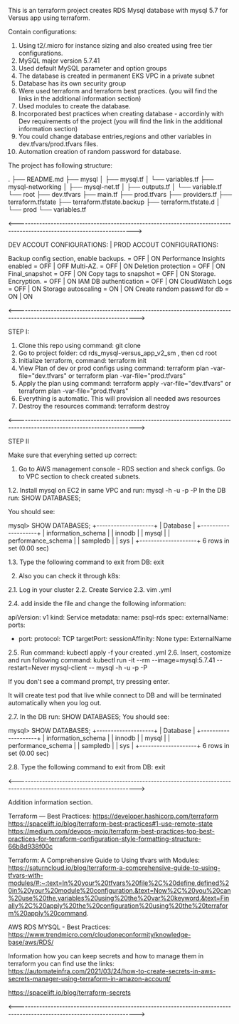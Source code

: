 This is an terraform project creates RDS Mysql database with mysql 5.7 for Versus app using terraform.

Contain configurations:
1. Using t2/.micro for instance sizing and also created using free tier configurations.
2. MySQL major version 5.7.41
3. Used default MySQL parameter and option groups
4. The database is created in permanent EKS VPC in a private subnet
5. Database has its own security group
6. Were used terraform and terraform best practices. (you will find the links in the additional information section)
7. Used modules to create the database.
8. Incorporated best practices when creating database - accordinly with Dev requirements of the project (you will find the link in the additional information section)
9. You could change database entries,regions and other variables in dev.tfvars/prod.tfvars files.
10. Automation creation of random password for database.

The project has following structure:
   
.
├── README.md
├── mysql
│   ├── mysql.tf
│   └── variables.tf
├── mysql-networking
│   ├── mysql-net.tf
│   ├── outputs.tf
│   └── variable.tf
└── root
    ├── dev.tfvars
    ├── main.tf
    ├── prod.tfvars
    ├── providers.tf
    ├── terraform.tfstate
    ├── terraform.tfstate.backup
    ├── terraform.tfstate.d
    │   └── prod
    └── variables.tf

<----------------------------------------------------------------------------------------------------------------------->

DEV ACCOUT CONFIGURATIONS:                     | PROD ACCOUT CONFIGURATIONS:

Backup config section, enable backups. = OFF   |     ON
Performance Insights enabled           = OFF   |     OFF
Multi-AZ.                              = OFF   |     ON
Deletion protection                    = OFF   |     ON
Final_snapshot                         = OFF   |     ON
Copy tags to snapshot                  = OFF   |     ON
Storage. Encryption.                   = OFF   |     ON
IAM DB authentication                  = OFF   |     ON
CloudWatch Logs                        = OFF   |     ON
Storage autoscaling                    = ON    |     ON
Create random passwd for db            = ON    |     ON

<------------------------------------------------------------------------------------------------------------------------>

STEP I:

1. Clone this repo using command:  git clone <Link>
2. Go to project folder: cd rds_mysql-versus_app_v2_sm , then cd root
3. Initialize terraform, command: terraform init
4. View Plan of dev or prod configs using command: terraform plan -var-file="dev.tfvars" or terraform plan -var-file="prod.tfvars"
5. Apply the plan using command: terraform apply -var-file="dev.tfvars" or terraform plan -var-file="prod.tfvars"
6. Everything is automatic. This will provision all needed aws resources
7. Destroy the resources command: terraform destroy

<------------------------------------------------------------------------------------------------------------------------>

STEP II

Make sure that everyhing setted up correct:

1. Go to AWS management console - RDS section and sheck configs. Go to VPC section to check created subnets.

1.2. Install mysql on EC2 in same VPC and run: mysql -h <AWS DNS endpoint> -u<name> -p<password> -P <port number> 
    In the DB run: SHOW DATABASES;

You should see:

mysql> SHOW DATABASES;
+--------------------+
| Database           |
+--------------------+
| information_schema |
| innodb             |
| mysql              |
| performance_schema |
| sampledb           |
| sys                |
+--------------------+
6 rows in set (0.00 sec)

1.3. Type the following command to exit from DB: exit

2. Also you can check it through k8s:

2.1. Log in your cluster
2.2. Create Service 
2.3. vim <filename>.yml

2.4. add inside the file and change the following information:

apiVersion: v1
kind: Service
metadata:
  name: psql-rds
spec:
  externalName: <AWS DNS endpoint>
  ports:
  - port: <port number>
    protocol: TCP
    targetPort: <port number>
  sessionAffinity: None
  type: ExternalName
 
2.5. Run command: kubectl apply -f  your created <filename>.yml
2.6. Insert, costomize and run following command: 
kubectl run -it --rm --image=mysql:5.7.41 --restart=Never mysql-client -- mysql -h <AWS DNS endpoint> -u<name> -p<password> -P <port number> 

If you don't see a command prompt, try pressing enter.

It will create test pod that live while connect to DB and will be terminated automatically when you log out. 

2.7. In the DB run: SHOW DATABASES;
You should see:

mysql> SHOW DATABASES;
+--------------------+
| Database           |
+--------------------+
| information_schema |
| innodb             |
| mysql              |
| performance_schema |
| sampledb           |
| sys                |
+--------------------+
6 rows in set (0.00 sec)

2.8. Type the following command to exit from DB: exit

<------------------------------------------------------------------------------------------------------------------------>

Addition information section.

Terraform — Best Practices:
https://developer.hashicorp.com/terraform
https://spacelift.io/blog/terraform-best-practices#1-use-remote-state
https://medium.com/devops-mojo/terraform-best-practices-top-best-practices-for-terraform-configuration-style-formatting-structure-66b8d938f00c


 Terraform: A Comprehensive Guide to Using tfvars with Modules: 
 https://saturncloud.io/blog/terraform-a-comprehensive-guide-to-using-tfvars-with-modules/#:~:text=In%20your%20tfvars%20file%2C%20define,defined%20in%20your%20module%20configuration.&text=Now%2C%20you%20can%20use%20the,variables%20using%20the%20var%20keyword.&text=Finally%2C%20apply%20the%20configuration%20using%20the%20terraform%20apply%20command.


AWS RDS MYSQL - Best Practices:
https://www.trendmicro.com/cloudoneconformity/knowledge-base/aws/RDS/


Information how you can keep secrets and how to manage them in terraform you can find use the links:
https://automateinfra.com/2021/03/24/how-to-create-secrets-in-aws-secrets-manager-using-terraform-in-amazon-account/

 https://spacelift.io/blog/terraform-secrets

<------------------------------------------------------------------------------------------------------------------------>